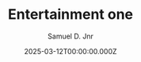 ---
Reading time: 5 minutes
comments: true
draft: false
title: Entertainment one
description: This is a sample text
date: 2025-03-12T00:00:00.000Z
publishDate: 'March 30, 2025'
featuredImage: /assets/blog/images/noella.jpg
author: Samuel D. Jnr
category: Entertainment
tags:
  - Static Site Generation
  - Web Development
  - Astrojs
  - Tina CMS
keywords:
  - Easily done
  - Tina CMS
  - CMS
  - Astrojs
  - Web Development
  - Static Site Generation
---